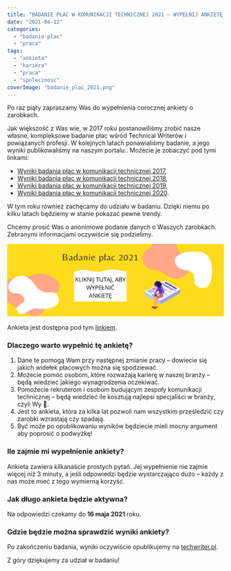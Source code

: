```yaml
---
title: "BADANIE PŁAC W KOMUNIKACJI TECHNICZNEJ 2021 – WYPEŁNIJ ANKIETĘ!"
date: "2021-04-12"
categories:
  - "badanie-plac"
  - "praca"
tags:
  - "ankieta"
  - "kariera"
  - "praca"
  - "spolecznosc"
coverImage: "badanie_plac_2021.png"
---
```


Po raz piąty zapraszamy Was do wypełnienia corocznej ankiety o zarobkach.

Jak większość z Was wie, w 2017 roku postanowiliśmy zrobić nasze własne, kompleksowe badanie płac wśród Technical Writerów i powiązanych profesji. W kolejnych latach ponawialiśmy badanie, a jego wyniki publikowaliśmy na naszym portalu.. Możecie je zobaczyć pod tymi linkami:

- [Wyniki badania płac w komunikacji technicznej 2017](http://techwriter.pl/wyniki-badania-plac-w-komunikacji-technicznej/),
- [Wyniki badania płac w komunikacji technicznej 2018](http://techwriter.pl/wyniki-badania-plac-w-komunikacji-technicznej-2018/),
- [Wyniki badania płac w komunikacji technicznej 2019](http://techwriter.pl/wyniki-badania-plac-w-komunikacji-technicznej-2019/),
- [Wyniki badania płac w komunikacji technicznej 2020](http://techwriter.pl/wyniki-badania-plac-w-komunikacji-technicznej-2020/).

W tym roku również zachęcamy do udziału w badaniu. Dzięki niemu po kilku latach będziemy w stanie pokazać pewne trendy.

Chcemy prosić Was o anonimowe podanie danych o Waszych zarobkach. Zebranymi informacjami oczywiście się podzielimy.

[![](images/badanie_plac_2021_wypelnij.png)](https://forms.gle/mSjciSe2ubBg7mFN9)

Ankieta jest dostępna pod tym [linkiem](https://forms.gle/mSjciSe2ubBg7mFN9).

### Dlaczego warto wypełnić tę ankietę?

1. Dane te pomogą Wam przy następnej zmianie pracy – dowiecie się jakich widełek płacowych można się spodziewać.
2. Możecie pomóc osobom, które rozważają karierę w naszej branży – będą wiedzieć jakiego wynagrodzenia oczekiwać.
3. Pomożecie rekruterom i osobom budującym zespoły komunikacji technicznej – będą wiedzieć ile kosztują najlepsi specjaliści w branży, czyli Wy 🙂.
4. Jest to ankieta, która za kilka lat pozwoli nam wszystkim prześledzić czy zarobki wzrastają czy spadają.
5. Być może po opublikowaniu wyników będziecie mieli mocny argument aby poprosić o podwyżkę!

### Ile zajmie mi wypełnienie ankiety?

Ankieta zawiera kilkanaście prostych pytań. Jej wypełnienie nie zajmie więcej niż 3 minuty, a jeśli odpowiedzi będzie wystarczająco dużo – każdy z nas może mieć z tego wymierną korzyść.

### Jak długo ankieta będzie aktywna?

Na odpowiedzi czekamy do **16 maja 2021** roku.

### Gdzie będzie można sprawdzić wyniki ankiety?

Po zakończeniu badania, wyniki oczywiście opublikujemy na [techwriter.pl](http://techwriter.pl/).

Z góry dziękujemy za udział w badaniu!
